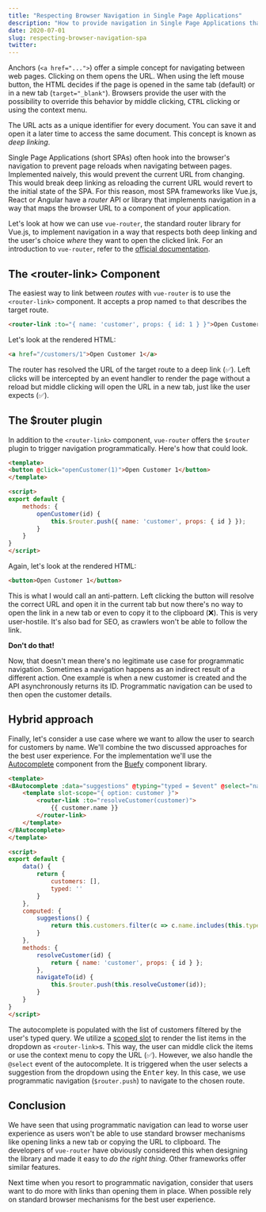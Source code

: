 ```yaml
---
title: "Respecting Browser Navigation in Single Page Applications"
description: "How to provide navigation in Single Page Applications that respects the browser"
date: 2020-07-01
slug: respecting-browser-navigation-spa
twitter: 
---
```


Anchors (`<a href="...">`) offer a simple concept for navigating between web pages. Clicking on them opens the URL. When using the left mouse button, the HTML decides if the page is opened in the same tab (default) or in a new tab (`target="_blank"`). Browsers provide the user with the possibility to override this behavior by middle clicking, <kbd>CTRL</kbd> clicking or using the context menu. 

The URL acts as a unique identifier for every document. You can save it and open it a later time to access the same document. This concept is known as _deep linking_.  

Single Page Applications (short SPAs) often hook into the browser's navigation to prevent page reloads when navigating between pages. Implemented naively, this would prevent the current URL from changing. This would break deep linking as reloading the current URL would revert to the initial state of the SPA. For this reason, most SPA frameworks like Vue.js, React or Angular have a _router_ API or library that implements navigation in a way that maps the browser URL to a component of your application.

Let's look at how we can use `vue-router`, the standard router library for Vue.js, to implement navigation in a way that respects both deep linking and the user's choice _where_ they want to open the clicked link. For an introduction to `vue-router`, refer to the [official documentation](https://router.vuejs.org/guide/).

## The &lt;router-link&gt; Component

The easiest way to link between _routes_ with `vue-router` is to use the `<router-link>` component. It accepts a prop named `to` that describes the target route.

```html
<router-link :to="{ name: 'customer', props: { id: 1 } }">Open Customer 1</router-link>
``` 

Let's look at the rendered HTML:

```html
<a href="/customers/1">Open Customer 1</a>
```

The router has resolved the URL of the target route to a deep link (✅). Left clicks will be intercepted by an event handler to render the page without a reload but middle clicking will open the URL in a new tab, just like the user expects (✅).

## The $router plugin

In addition to the `<router-link>` component, `vue-router` offers the `$router` plugin to trigger navigation programmatically. Here's how that could look.

```html
<template>
<button @click="openCustomer(1)">Open Customer 1</button>
</template>

<script>
export default {
    methods: {
        openCustomer(id) {
            this.$router.push({ name: 'customer', props: { id } });
        }           
    }   
}
</script>
```

Again, let's look at the rendered HTML:

```html
<button>Open Customer 1</button>
```

This is what I would call an anti-pattern. Left clicking the button will resolve the correct URL and open it in the current tab but now there's no way to open the link in a new tab or even to copy it to the clipboard (❌). This is very user-hostile. It's also bad for SEO, as crawlers won't be able to follow the link. 

**Don't do that!** 

Now, that doesn't mean there's no legitimate use case for programmatic navigation. Sometimes a navigation happens as an indirect result of a different action. One example is when a new customer is created and the API asynchronously returns its ID. Programmatic navigation can be used to then open the customer details.

## Hybrid approach

Finally, let's consider a use case where we want to allow the user to search for customers by name. We'll combine the two discussed approaches for the best user experience. For the implementation we'll use the [Autocomplete](https://buefy.org/documentation/autocomplete/) component from the [Buefy](https://buefy.org) component library.

```html
<template>
<BAutocomplete :data="suggestions" @typing="typed = $event" @select="navigateTo($event)">
    <template slot-scope="{ option: customer }">
        <router-link :to="resolveCustomer(customer)">
            {{ customer.name }}
        </router-link>
    </template>
</BAutocomplete>
</template>

<script>
export default {
    data() {
        return {
            customers: [],
            typed: ''        
        }     
    },
    computed: {
        suggestions() {
            return this.customers.filter(c => c.name.includes(this.typed));
        }       
    },
    methods: {
        resolveCustomer(id) {
            return { name: 'customer', props: { id } };
        },
        navigateTo(id) {
            this.$router.push(this.resolveCustomer(id));        
        }
    }   
}
</script>
```

The autocomplete is populated with the list of customers filtered by the user's typed query. We utilize a [scoped slot](https://vuejs.org/v2/guide/components-slots.html#Scoped-Slots-with-the-slot-scope-Attribute) to render the list items in the dropdown as `<router-link>`s. This way, the user can middle click the items or use the context menu to copy the URL (✅). However, we also handle the `@select` event of the autocomplete. It is triggered when the user selects a suggestion from the dropdown using the <kbd>Enter</kbd> key. In this case, we use programmatic navigation (`$router.push`) to navigate to the chosen route. 

## Conclusion

We have seen that using programmatic navigation can lead to worse user experience as users won't be able to use standard browser mechanisms like opening links a new tab or copying the URL to clipboard. The developers of `vue-router` have obviously considered this when designing the library and made it easy to _do the right thing_. Other frameworks offer similar features.

Next time when you resort to programmatic navigation, consider that users want to do more with links than opening them in place. When possible rely on standard browser mechanisms for the best user experience.  